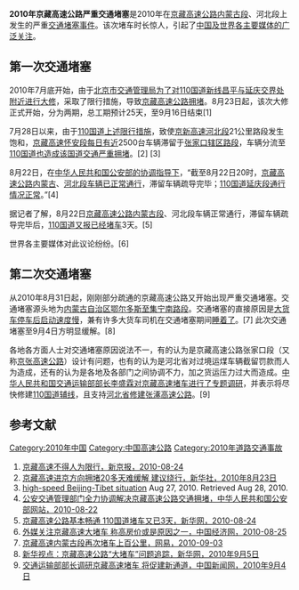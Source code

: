 **2010年京藏高速公路严重交通堵塞**是2010年在[京藏高速公路内蒙古段](../Page/京藏高速公路.md "wikilink")、河北段上发生的严重[交通堵塞事件](../Page/交通堵塞.md "wikilink")。该次堵车时长惊人，引起了[中国及世界各主要媒体的广泛关注](../Page/中国.md "wikilink")。

## 第一次交通堵塞

2010年7月底开始，由于[北京市交通管理局为了对](../Page/北京市交通管理局.md "wikilink")[110国道新线](../Page/110国道.md "wikilink")[昌平与](../Page/昌平.md "wikilink")[延庆交界处附近进行大修](../Page/延庆县.md "wikilink")，采取了限行措施，导致[京藏高速公路拥堵](../Page/京藏高速公路.md "wikilink")。8月23日起，该次大修正式开始，分为两期，总工期预计25天，至9月16日结束\[1\]

7月28日以来，由于[110国道上述限行措施](../Page/110国道.md "wikilink")，致使[京新高速](../Page/京新高速.md "wikilink")[河北段](../Page/河北.md "wikilink")21公里路段发生饱和，[京藏高速](../Page/京藏高速.md "wikilink")[怀安段每日有近](../Page/怀安.md "wikilink")2500台车辆滞留于[张家口辖区路段](../Page/张家口.md "wikilink")，车辆分流至[110国道也造成该国道交通严重拥堵](../Page/110国道.md "wikilink")。\[2\]
\[3\]

8月22日，在[中华人民共和国公安部的协调指导下](../Page/中华人民共和国公安部.md "wikilink")，“截至8月22日20时，[京藏高速公路](../Page/京藏高速公路.md "wikilink")[内蒙古](../Page/内蒙古.md "wikilink")、[河北段车辆已正常通行](../Page/河北.md "wikilink")，滞留车辆疏导完毕；[110国道延庆段通行情况正常](../Page/110国道.md "wikilink")。”\[4\]

据记者了解，8月22日[京藏高速公路内蒙古段](../Page/京藏高速公路.md "wikilink")、河北段车辆正常通行，滞留车辆疏导完毕后，[110国道又报已经堵车](../Page/110国道.md "wikilink")3天。\[5\]

世界各主要媒体对此议论纷纷。\[6\]

## 第二次交通堵塞

从2010年8月31日起，刚刚部分疏通的京藏高速公路又开始出现严重交通堵塞。交通堵塞源头地为[内蒙古自治区](../Page/内蒙古自治区.md "wikilink")[鄂尔多斯至](../Page/鄂尔多斯市.md "wikilink")[集宁南路段](../Page/集宁.md "wikilink")。交通堵塞的直接原因是[大货车停车后启动速度慢](../Page/大货车.md "wikilink")，兼有许多大货车司机在交通堵塞期间[睡着了](../Page/睡眠.md "wikilink")。\[7\]
此次交通堵塞至9月4日方明显缓解。\[8\]

各地各方面人士对交通堵塞原因说法不一，有的认为是京藏高速公路张家口段（又称[京张高速公路](../Page/京张高速公路.md "wikilink")）设计有问题，也有的认为是河北省对过境运煤车辆截留罚款而人为造成，还有的认为是各地及各部门之间协调不力，加之货运压力过大而造成。[中华人民共和国交通运输部部长](../Page/中华人民共和国交通运输部.md "wikilink")[李盛霖对京藏高速堵车进行了专题调研](../Page/李盛霖.md "wikilink")，并表示将尽快修建[110国道辅线](../Page/110国道.md "wikilink")，且支持[河北省修建](../Page/河北省.md "wikilink")[张涿高速公路](../Page/张涿高速公路.md "wikilink")。\[9\]

## 参考文献

[Category:2010年中国](https://zh.wikipedia.org/wiki/Category:2010年中国 "wikilink")
[Category:中国高速公路](https://zh.wikipedia.org/wiki/Category:中国高速公路 "wikilink")
[Category:2010年道路交通事故](https://zh.wikipedia.org/wiki/Category:2010年道路交通事故 "wikilink")

1.  [京藏高速不得人为限行，新京报，2010-08-24](http://epaper.bjnews.com.cn/html/2010-08/24/content_140343.htm?div=-1)
2.  [京藏高速进京方向拥堵20多天难缓解
    建议绕行，新华社，2010年8月23日](http://society.people.com.cn/GB/1062/12508273.html)
3.  [high-speed Beijing-Tibet
    situation](http://www.christianlouboutin-stores.com/christian-louboutin-news/high-speed-beijing-tibet-situation-2)
    Aug 27, 2010. Retrieved Aug 28, 2010.
4.  [公安交通管理部门全力协调解决京藏高速公路交通拥堵，中华人民共和国公安部网站，2010-08-22](http://www.mps.gov.cn/n16/n1237/n1342/n803715/2500607.html)
5.  [京藏高速公路基本畅通 110国道堵车又已3天，新华网，2010-08-24](http://www.news.cn/chinanews/2010-08/24/content_20717930.htm)
6.  [外媒关注京藏高速大堵车
    称高房价或是原因之一，中国经济网，2010-08-25](http://intl.ce.cn/specials/zxxx/201008/25/t20100825_21756203.shtml)
7.  [京藏高速内蒙古段再次堵车上百公里，网易，2010-09-03](http://news.163.com/10/0903/02/6FKEVOOA0001124J.html)
8.  [新华视点：京藏高速公路“大堵车”问题追踪，新华网，2010年9月5日](http://news.xinhuanet.com/politics/2010-09/05/c_12519541.htm)
9.  [交通运输部部长调研京藏高速堵车
    将促建新通道，中国新闻网，2010年9月4日](http://www.chinanews.com.cn/gn/2010/09-04/2511836.shtml)